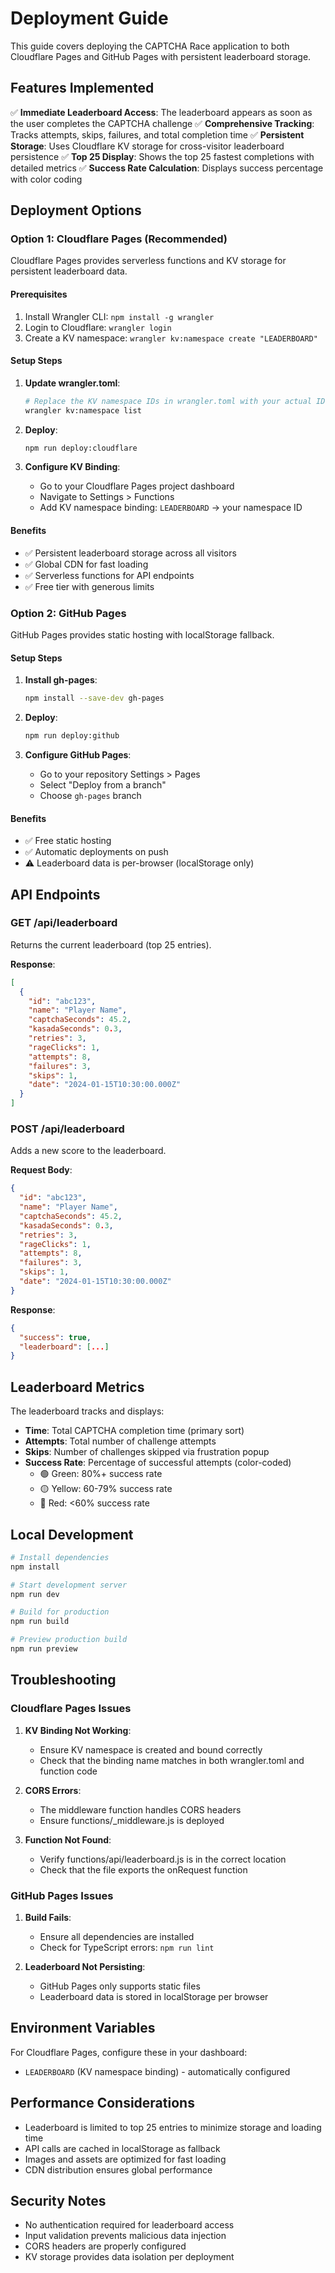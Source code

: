 # Deployment Guide

This guide covers deploying the CAPTCHA Race application to both Cloudflare Pages and GitHub Pages with persistent leaderboard storage.

## Features Implemented

✅ **Immediate Leaderboard Access**: The leaderboard appears as soon as the user completes the CAPTCHA challenge
✅ **Comprehensive Tracking**: Tracks attempts, skips, failures, and total completion time
✅ **Persistent Storage**: Uses Cloudflare KV storage for cross-visitor leaderboard persistence
✅ **Top 25 Display**: Shows the top 25 fastest completions with detailed metrics
✅ **Success Rate Calculation**: Displays success percentage with color coding

## Deployment Options

### Option 1: Cloudflare Pages (Recommended)

Cloudflare Pages provides serverless functions and KV storage for persistent leaderboard data.

#### Prerequisites
1. Install Wrangler CLI: `npm install -g wrangler`
2. Login to Cloudflare: `wrangler login`
3. Create a KV namespace: `wrangler kv:namespace create "LEADERBOARD"`

#### Setup Steps

1. **Update wrangler.toml**:
   ```bash
   # Replace the KV namespace IDs in wrangler.toml with your actual IDs
   wrangler kv:namespace list
   ```

2. **Deploy**:
   ```bash
   npm run deploy:cloudflare
   ```

3. **Configure KV Binding**:
   - Go to your Cloudflare Pages project dashboard
   - Navigate to Settings > Functions
   - Add KV namespace binding: `LEADERBOARD` → your namespace ID

#### Benefits
- ✅ Persistent leaderboard storage across all visitors
- ✅ Global CDN for fast loading
- ✅ Serverless functions for API endpoints
- ✅ Free tier with generous limits

### Option 2: GitHub Pages

GitHub Pages provides static hosting with localStorage fallback.

#### Setup Steps

1. **Install gh-pages**:
   ```bash
   npm install --save-dev gh-pages
   ```

2. **Deploy**:
   ```bash
   npm run deploy:github
   ```

3. **Configure GitHub Pages**:
   - Go to your repository Settings > Pages
   - Select "Deploy from a branch"
   - Choose `gh-pages` branch

#### Benefits
- ✅ Free static hosting
- ✅ Automatic deployments on push
- ⚠️ Leaderboard data is per-browser (localStorage only)

## API Endpoints

### GET /api/leaderboard
Returns the current leaderboard (top 25 entries).

**Response**:
```json
[
  {
    "id": "abc123",
    "name": "Player Name",
    "captchaSeconds": 45.2,
    "kasadaSeconds": 0.3,
    "retries": 3,
    "rageClicks": 1,
    "attempts": 8,
    "failures": 3,
    "skips": 1,
    "date": "2024-01-15T10:30:00.000Z"
  }
]
```

### POST /api/leaderboard
Adds a new score to the leaderboard.

**Request Body**:
```json
{
  "id": "abc123",
  "name": "Player Name",
  "captchaSeconds": 45.2,
  "kasadaSeconds": 0.3,
  "retries": 3,
  "rageClicks": 1,
  "attempts": 8,
  "failures": 3,
  "skips": 1,
  "date": "2024-01-15T10:30:00.000Z"
}
```

**Response**:
```json
{
  "success": true,
  "leaderboard": [...]
}
```

## Leaderboard Metrics

The leaderboard tracks and displays:

- **Time**: Total CAPTCHA completion time (primary sort)
- **Attempts**: Total number of challenge attempts
- **Skips**: Number of challenges skipped via frustration popup
- **Success Rate**: Percentage of successful attempts (color-coded)
  - 🟢 Green: 80%+ success rate
  - 🟡 Yellow: 60-79% success rate
  - 🔴 Red: <60% success rate

## Local Development

```bash
# Install dependencies
npm install

# Start development server
npm run dev

# Build for production
npm run build

# Preview production build
npm run preview
```

## Troubleshooting

### Cloudflare Pages Issues

1. **KV Binding Not Working**:
   - Ensure KV namespace is created and bound correctly
   - Check that the binding name matches in both wrangler.toml and function code

2. **CORS Errors**:
   - The middleware function handles CORS headers
   - Ensure functions/_middleware.js is deployed

3. **Function Not Found**:
   - Verify functions/api/leaderboard.js is in the correct location
   - Check that the file exports the onRequest function

### GitHub Pages Issues

1. **Build Fails**:
   - Ensure all dependencies are installed
   - Check for TypeScript errors: `npm run lint`

2. **Leaderboard Not Persisting**:
   - GitHub Pages only supports static files
   - Leaderboard data is stored in localStorage per browser

## Environment Variables

For Cloudflare Pages, configure these in your dashboard:

- `LEADERBOARD` (KV namespace binding) - automatically configured

## Performance Considerations

- Leaderboard is limited to top 25 entries to minimize storage and loading time
- API calls are cached in localStorage as fallback
- Images and assets are optimized for fast loading
- CDN distribution ensures global performance

## Security Notes

- No authentication required for leaderboard access
- Input validation prevents malicious data injection
- CORS headers are properly configured
- KV storage provides data isolation per deployment
